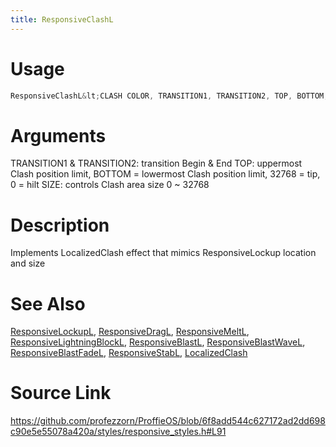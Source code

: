 ```yaml
---
title: ResponsiveClashL
---
```


# Usage
```cpp
ResponsiveClashL&lt;CLASH COLOR, TRANSITION1, TRANSITION2, TOP, BOTTOM, SIZE&gt;
```

# Arguments
TRANSITION1 & TRANSITION2: transition Begin & End
TOP: uppermost Clash position limit, BOTTOM = lowermost Clash position limit, 32768 = tip, 0 = hilt
SIZE: controls Clash area size 0 ~ 32768

# Description
Implements LocalizedClash effect that mimics ResponsiveLockup location and size

# See Also
[ResponsiveLockupL](/config/styles/ResponsiveLockupL.html), [ResponsiveDragL](/config/styles/ResponsiveDragL.html), [ResponsiveMeltL](/config/styles/ResponsiveMeltL.html), [ResponsiveLightningBlockL](/config/styles/ResponsiveLightningBlockL.html), [ResponsiveBlastL](/config/styles/ResponsiveBlastL.html), [ResponsiveBlastWaveL](/config/styles/ResponsiveBlastWaveL.html), [ResponsiveBlastFadeL](/config/styles/ResponsiveBlastFadeL.html), [ResponsiveStabL](/config/styles/ResponsiveStabL.html), [LocalizedClash](/config/styles/LocalizedClash.html)

# Source Link
https://github.com/profezzorn/ProffieOS/blob/6f8add544c627172ad2dd698c90e5e55078a420a/styles/responsive_styles.h#L91
